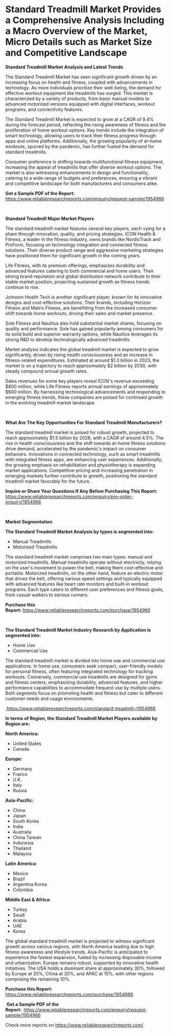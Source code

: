 <p><h1>Standard Treadmill Market Provides a Comprehensive Analysis Including a Macro Overview of the Market, Micro Details such as Market Size and Competitive Landscape</h1></p><p><strong>Standard Treadmill Market Analysis and Latest Trends</strong></p>
<p><p>The Standard Treadmill Market has seen significant growth driven by an increasing focus on health and fitness, coupled with advancements in technology. As more individuals prioritize their well-being, the demand for effective workout equipment like treadmills has surged. This market is characterized by a variety of products, from basic manual models to advanced motorized versions equipped with digital interfaces, workout programs, and connectivity features.</p><p>The Standard Treadmill Market is expected to grow at a CAGR of 9.4% during the forecast period, reflecting the rising awareness of fitness and the proliferation of home workout options. Key trends include the integration of smart technology, allowing users to track their fitness progress through apps and online platforms. Additionally, the growing popularity of at-home workouts, spurred by the pandemic, has further fueled the demand for standard treadmills. </p><p>Consumer preference is shifting towards multifunctional fitness equipment, increasing the appeal of treadmills that offer diverse workout options. The market is also witnessing enhancements in design and functionality, catering to a wide range of budgets and preferences, ensuring a vibrant and competitive landscape for both manufacturers and consumers alike.</p></p>
<p><strong>Get a Sample PDF of the Report:&nbsp;</strong> <a href="https://www.reliableresearchreports.com/enquiry/request-sample/1954966?utm_campaign=3349&utm_medium=2&utm_source=Github&utm_content=ia&utm_term=05042025&utm_id=standard-treadmill">https://www.reliableresearchreports.com/enquiry/request-sample/1954966</a></p>
<p>&nbsp;</p>
<p><strong>Standard Treadmill Major Market Players</strong></p>
<p><p>The standard treadmill market features several key players, each vying for a share through innovation, quality, and pricing strategies. ICON Health & Fitness, a leader in the fitness industry, owns brands like NordicTrack and ProForm, focusing on technology integration and connected fitness solutions. Their diverse product range and aggressive marketing strategies have positioned them for significant growth in the coming years.</p><p>Life Fitness, with its premium offerings, emphasizes durability and advanced features catering to both commercial and home users. Their strong brand reputation and global distribution network contribute to their stable market position, projecting sustained growth as fitness trends continue to rise.</p><p>Johnson Health Tech is another significant player, known for its innovative designs and cost-effective solutions. Their brands, including Horizon Fitness and Matrix Fitness, are benefitting from the increased consumer shift towards home workouts, driving their sales and market presence.</p><p>Sole Fitness and Nautilus also hold substantial market shares, focusing on quality and performance. Sole has gained popularity among consumers for its solid build and superior warranty options, while Nautilus leverages its strong R&D to develop technologically advanced treadmills.</p><p>Market analysis indicates the global treadmill market is expected to grow significantly, driven by rising health consciousness and an increase in fitness-related expenditures. Estimated at around $1.3 billion in 2023, the market is on a trajectory to reach approximately $2 billion by 2030, with steady compound annual growth rates.</p><p>Sales revenues for some key players reveal ICON's revenue exceeding $800 million, while Life Fitness reports annual earnings of approximately $600 million. By harnessing technological advancements and responding to emerging fitness trends, these companies are poised for continued growth in the evolving treadmill market landscape.</p></p>
<p>&nbsp;</p>
<p><strong>What Are The Key Opportunities For Standard Treadmill Manufacturers?</strong></p>
<p><p>The standard treadmill market is poised for robust growth, projected to reach approximately $1.5 billion by 2028, with a CAGR of around 4.5%. The rise in health consciousness and the shift towards at-home fitness solutions drive demand, accelerated by the pandemic's impact on consumer behaviors. Innovations in connected technology, such as smart treadmills with integrated fitness apps, are enhancing user experiences. Additionally, the growing emphasis on rehabilitation and physiotherapy is expanding market applications. Competitive pricing and increasing penetration in emerging markets further contribute to growth, positioning the standard treadmill market favorably for the future.</p></p>
<p><strong>Inquire or Share Your Questions If Any Before Purchasing This Report:</strong> <a href="https://www.reliableresearchreports.com/enquiry/pre-order-enquiry/1954966?utm_campaign=3349&utm_medium=2&utm_source=Github&utm_content=ia&utm_term=05042025&utm_id=standard-treadmill">https://www.reliableresearchreports.com/enquiry/pre-order-enquiry/1954966</a></p>
<p>&nbsp;</p>
<p><strong>Market Segmentation</strong></p>
<p><strong>The Standard Treadmill Market Analysis by types is segmented into:</strong></p>
<p><ul><li>Manual Treadmills</li><li>Motorised Treadmills</li></ul></p>
<p><p>The standard treadmill market comprises two main types: manual and motorized treadmills. Manual treadmills operate without electricity, relying on the user's movement to power the belt, making them cost-effective and portable. Motorized treadmills, on the other hand, feature an electric motor that drives the belt, offering various speed settings and typically equipped with advanced features like heart rate monitors and built-in workout programs. Each type caters to different user preferences and fitness goals, from casual walkers to serious runners.</p></p>
<p><strong>Purchase this Report:&nbsp;</strong><a href="https://www.reliableresearchreports.com/purchase/1954966?utm_campaign=3349&utm_medium=2&utm_source=Github&utm_content=ia&utm_term=05042025&utm_id=standard-treadmill">https://www.reliableresearchreports.com/purchase/1954966</a></p>
<p>&nbsp;</p>
<p><strong>The Standard Treadmill Market Industry Research by Application is segmented into:</strong></p>
<p><ul><li>Home Use</li><li>Commercial Use</li></ul></p>
<p><p>The standard treadmill market is divided into home use and commercial use applications. In home use, consumers seek compact, user-friendly models for personal fitness, often featuring integrated technology for tracking workouts. Conversely, commercial use treadmills are designed for gyms and fitness centers, emphasizing durability, advanced features, and higher performance capabilities to accommodate frequent use by multiple users. Both segments focus on promoting health and fitness but cater to different customer needs and usage environments.</p></p>
<p><a href="https://www.reliableresearchreports.com/standard-treadmill-r1954966?utm_campaign=3349&utm_medium=2&utm_source=Github&utm_content=ia&utm_term=05042025&utm_id=standard-treadmill">&nbsp;https://www.reliableresearchreports.com/standard-treadmill-r1954966</a></p>
<p><strong>In terms of Region, the Standard Treadmill Market Players available by Region are:</strong></p>
<p>
    <p> <strong> North America: </strong>
        <ul>
            <li>United States</li>
            <li>Canada</li>
        </ul>
        </p> 
    <p> <strong> Europe: </strong>
        <ul>
            <li>Germany</li>
            <li>France</li>
            <li>U.K.</li>
            <li>Italy</li>
            <li>Russia</li>
        </ul>
        </p> 
    <p> <strong> Asia-Pacific: </strong>
        <ul>
            <li>China</li>
            <li>Japan</li>
            <li>South Korea</li>
            <li>India</li>
            <li>Australia</li>
            <li>China Taiwan</li>
            <li>Indonesia</li>
            <li>Thailand</li>
            <li>Malaysia</li>
        </ul>
        </p> 
    <p> <strong> Latin America: </strong>
        <ul>
            <li>Mexico</li>
            <li>Brazil</li>
            <li>Argentina Korea</li>
            <li>Colombia</li>
        </ul>
        </p> 
    <p> <strong> Middle East & Africa: </strong>
        <ul>
            <li>Turkey</li>
            <li>Saudi</li>
            <li>Arabia</li>
            <li>UAE</li>
            <li>Korea</li>
        </ul>
    </p>
    </p>
<p><p>The global standard treadmill market is projected to witness significant growth across various regions, with North America leading due to high fitness awareness and lifestyle trends. Asia-Pacific is anticipated to experience the fastest expansion, fueled by increasing disposable income and urbanization. Europe remains robust, supported by innovative health initiatives. The USA holds a dominant share at approximately 30%, followed by Europe at 25%, China at 20%, and APAC at 15%, with other regions comprising the remaining 10%.</p></p>
<p><strong>Purchase this Report: </strong><a href="https://www.reliableresearchreports.com/purchase/1954966?utm_campaign=3349&utm_medium=2&utm_source=Github&utm_content=ia&utm_term=05042025&utm_id=standard-treadmill">https://www.reliableresearchreports.com/purchase/1954966</a></p>
<p>&nbsp;<strong>Get a Sample PDF of the Report:&nbsp;&nbsp;</strong><a href="https://www.reliableresearchreports.com/enquiry/request-sample/1954966?utm_campaign=3349&utm_medium=2&utm_source=Github&utm_content=ia&utm_term=05042025&utm_id=standard-treadmill">https://www.reliableresearchreports.com/enquiry/request-sample/1954966</a></p>
<p><strong></strong></p>
<p>Check more reports on <a href="https://www.reliableresearchreports.com/?utm_campaign=3349&utm_medium=2&utm_source=Github&utm_content=ia&utm_term=05042025&utm_id=standard-treadmill">https://www.reliableresearchreports.com/</a></p>